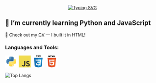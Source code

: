 <div align="center">
  <a href="https://git.io/typing-svg" align="center">
    <img
      src="https://readme-typing-svg.demolab.com/?font=Fira%20Code&weight=600&size=35&duration=3000&pause=1000&color=FF69B4&center=true&width=600&lines=Hello%2C+I%27m+Yoana%21"
      alt="Typing SVG"
    />
  </a>
</div>


<h2>🌱 I’m currently learning Python and JavaScript </h2>

<p>
📄 Check out my <a href="https://yoanabast.github.io/html-resume-template/" target="_blank">CV</a> — I built it in HTML!
</p>


<h3 align="left">Languages and Tools:</h3>

<p align="left">
  <img src="https://raw.githubusercontent.com/devicons/devicon/master/icons/python/python-original.svg" alt="python" width="40" height="40"/>
  <img src="https://raw.githubusercontent.com/devicons/devicon/master/icons/javascript/javascript-original.svg" alt="javascript" width="40" height="40"/>
  <img src="https://raw.githubusercontent.com/devicons/devicon/master/icons/css3/css3-original-wordmark.svg" alt="css3" width="40" height="40"/>
  <img src="https://raw.githubusercontent.com/devicons/devicon/master/icons/html5/html5-original-wordmark.svg" alt="html5" width="40" height="40"/>
</p>




![Top Langs](https://github-readme-stats.vercel.app/api/top-langs/?username=YoanaBast&hide=powershell,shell,batchfile,xonsh&theme=synthwave)





